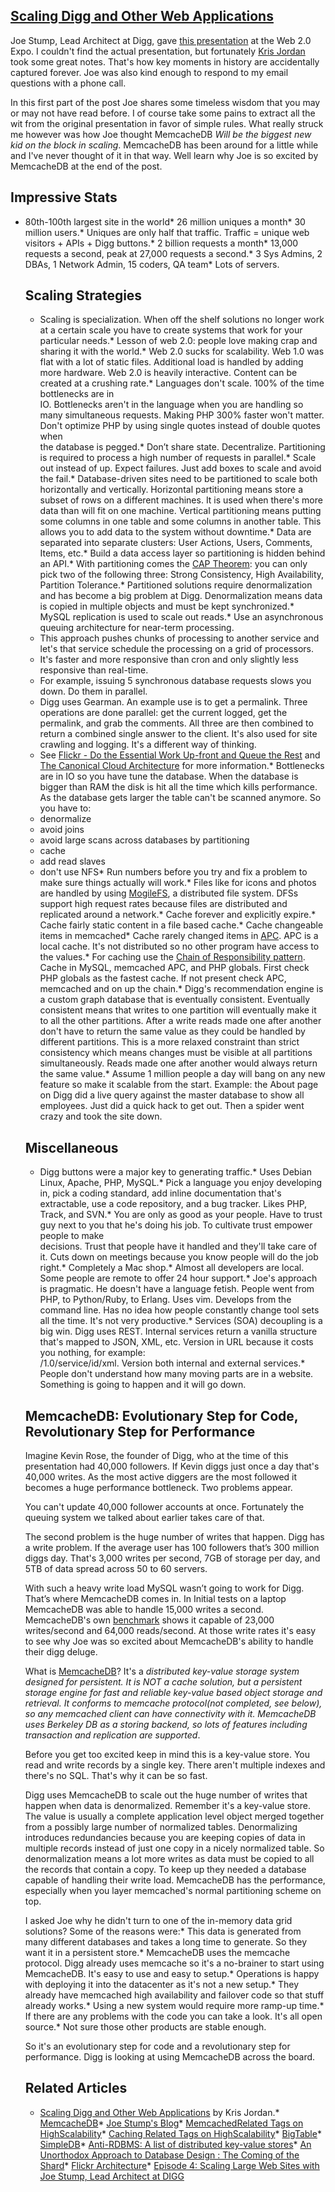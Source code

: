 ## [Scaling Digg and Other Web Applications](/blog/2009/2/14/scaling-digg-and-other-web-applications.html)

    

    

Joe Stump, Lead Architect at Digg, gave [this presentation](http://www.krisjordan.com/2008/09/18/joe-stump-scaling-digg-and-other-web-applications/) at the Web 2.0 Expo. I couldn't find the actual presentation, but fortunately [Kris Jordan](http://www.krisjordan.com/2008/09/18/joe-stump-scaling-digg-and-other-web-applications/) took some great notes. That's how key moments in history are accidentally captured forever. Joe was also kind enough to respond to my email questions with a phone call.  

In this first part of the post Joe shares some timeless wisdom that you may or may not have read before. I of course take some pains to extract all the wit from the original presentation in favor of simple rules. What really struck me however was how Joe thought MemcacheDB _Will be the biggest new kid on the block in scaling_. MemcacheDB has been around for a little while and I've never thought of it in that way. Well learn why Joe is so excited by MemcacheDB at the end of the post.

## Impressive Stats

*   80th-100th largest site in the world*   26 million uniques a month*   30 million users.*   Uniques are only half that traffic. Traffic = unique web visitors + APIs + Digg buttons.*   2 billion requests a month*   13,000 requests a second, peak at 27,000 requests a second.*   3 Sys Admins, 2 DBAs, 1 Network Admin, 15 coders, QA team*   Lots of servers.  

    ## Scaling Strategies

    *   Scaling is specialization. When off the shelf solutions no longer work at a certain scale you have to create systems that work for your particular needs.*   Lesson of web 2.0: people love making crap and sharing it with the world.*   Web 2.0 sucks for scalability. Web 1.0 was flat with a lot of static files. Additional load is handled by adding more hardware. Web 2.0 is heavily interactive. Content can be created at a crushing rate.*   Languages don't scale. 100% of the time bottlenecks are in  
    IO. Bottlenecks aren't in the language when you are handling so many simultaneous requests. Making PHP 300% faster won't matter. Don't optimize PHP by using single quotes instead of double quotes when  
    the database is pegged.*   Don’t share state. Decentralize. Partitioning is required to process a high number of requests in parallel.*   Scale out instead of up. Expect failures. Just add boxes to scale and avoid the fail.*   Database-driven sites need to be partitioned to scale both horizontally and vertically. Horizontal partitioning means store a subset of rows on a different machines. It is used when there's more data than will fit on one machine. Vertical partitioning means putting some columns in one table and some columns in another table. This allows you to add data to the system without downtime.*   Data are separated into separate clusters: User Actions, Users, Comments, Items, etc.*   Build a data access layer so partitioning is hidden behind an API.*   With partitioning comes the [CAP Theorem](http://camelcase.blogspot.com/2007/08/cap-theorem.html): you can only pick two of the following three: Strong Consistency, High Availability, Partition Tolerance.*   Partitioned solutions require denormalization and has become a big problem at Digg. Denormalization means data is copied in multiple objects and must be kept synchronized.*   MySQL replication is used to scale out reads.*   Use an asynchronous queuing architecture for near-term processing.  
    - This approach pushes chunks of processing to another service and let's that service schedule the processing on a grid of processors.  
    - It's faster and more responsive than cron and only slightly less responsive than real-time.  
    - For example, issuing 5 synchronous database requests slows you down. Do them in parallel.  
    - Digg uses Gearman. An example use is to get a permalink. Three operations are done parallel: get the current logged, get the permalink, and grab the comments. All three are then combined to return a combined single answer to the client. It's also used for site crawling and logging. It's a different way of thinking.  
    - See [Flickr - Do the Essential Work Up-front and Queue the Rest](http://highscalability.com/strategy-flickr-do-essential-work-front-and-queue-rest) and [The Canonical Cloud Architecture](http://highscalability.com/canonical-cloud-architecture) for more information.*   Bottlenecks are in IO so you have tune the database. When the database is bigger than RAM the disk is hit all the time which kills performance. As the database gets larger the table can't be scanned anymore. So you have to:  
    - denormalize  
    - avoid joins  
    - avoid large scans across databases by partitioning  
    - cache  
    - add read slaves  
    - don't use NFS*   Run numbers before you try and fix a problem to make sure things actually will work.*   Files like for icons and photos are handled by using [MogileFS](http://www.danga.com/mogilefs/), a distributed file system. DFSs support high request rates because files are distributed and replicated around a network.*   Cache forever and explicitly expire.*   Cache fairly static content in a file based cache.*   Cache changeable items in memcached*   Cache rarely changed items in [APC](http://us2.php.net/apc). APC is a local cache. It's not distributed so no other program have access to the values.*   For caching use the [Chain of Responsibility pattern](http://en.wikipedia.org/wiki/Chain-of-responsibility_pattern). Cache in MySQL, memcached APC, and PHP globals. First check PHP globals as the fastest cache. If not present check APC, memcached and on up the chain.*   Digg's recommendation engine is a custom graph database that is eventually consistent. Eventually consistent means that writes to one partition will eventually make it to all the other partitions. After a write reads made one after another don't have to return the same value as they could be handled by different partitions. This is a more relaxed constraint than strict consistency which means changes must be visible at all partitions simultaneously. Reads made one after another would always return the same value.*   Assume 1 million people a day will bang on any new feature so make it scalable from the start. Example: the About page on Digg did a live query against the master database to show all employees. Just did a quick hack to get out. Then a spider went crazy and took the site down.  

    ## Miscellaneous

    *   Digg buttons were a major key to generating traffic.*   Uses Debian Linux, Apache, PHP, MySQL.*   Pick a language you enjoy developing in, pick a coding standard, add inline documentation that's extractable, use a code repository, and a bug tracker. Likes PHP, Track, and SVN.*   You are only as good as your people. Have to trust guy next to you that he's doing his job. To cultivate trust empower people to make  
    decisions. Trust that people have it handled and they'll take care of it. Cuts down on meetings because you know people will do the job right.*   Completely a Mac shop.*   Almost all developers are local. Some people are remote to offer 24 hour support.*   Joe's approach is pragmatic. He doesn't have a language fetish. People went from PHP, to Python/Ruby, to Erlang. Uses vim. Develops from the command line. Has no idea how people constantly change tool sets all the time. It's not very productive.*   Services (SOA) decoupling is a big win. Digg uses REST. Internal services return a vanilla structure that's mapped to JSON, XML, etc. Version in URL because it costs you nothing, for example:  
    /1.0/service/id/xml. Version both internal and external services.*   People don't understand how many moving parts are in a website. Something is going to happen and it will go down.  

    ## MemcacheDB: Evolutionary Step for Code, Revolutionary Step for Performance

    Imagine Kevin Rose, the founder of Digg, who at the time of this presentation had 40,000 followers. If Kevin diggs just once a day that's 40,000 writes. As the most active diggers are the most followed it becomes a huge performance bottleneck. Two problems appear.  

    You can't update 40,000 follower accounts at once. Fortunately the queuing system we talked about earlier takes care of that.  

    The second problem is the huge number of writes that happen. Digg has a write problem. If the average user has 100 followers that’s 300 million diggs day. That's 3,000 writes per second, 7GB of storage per day, and 5TB of data spread across 50 to 60 servers.  

    With such a heavy write load MySQL wasn’t going to work for Digg. That’s where MemcacheDB comes in. In Initial tests on a laptop MemcacheDB was able to handle 15,000 writes a second. MemcacheDB's own [benchmark](http://memcachedb.org/benchmark.html) shows it capable of 23,000 writes/second and 64,000 reads/second. At those write rates it's easy to see why Joe was so excited about MemcacheDB's ability to handle their digg deluge.  

    What is [MemcacheDB](http://memcachedb.org/)? It's a _distributed key-value storage system designed for persistent. It is NOT a cache solution, but a persistent storage engine for fast and reliable key-value based object storage and retrieval. It conforms to memcache protocol(not completed, see below), so any memcached client can have connectivity with it. MemcacheDB uses Berkeley DB as a storing backend, so lots of features including transaction and replication are supported_.  

    Before you get too excited keep in mind this is a key-value store. You read and write records by a single key. There aren't multiple indexes and there's no SQL. That's why it can be so fast.  

    Digg uses MemcacheDB to scale out the huge number of writes that happen when data is denormalized. Remember it's a key-value store. The value is usually a complete application level object merged together from a possibly large number of normalized tables. Denormalizing introduces redundancies because you are keeping copies of data in multiple records instead of just one copy in a nicely normalized table. So denormalization means a lot more writes as data must be copied to all the records that contain a copy. To keep up they needed a database capable of handling their write load. MemcacheDB has the performance, especially when you layer memcached's normal partitioning scheme on top.  

    I asked Joe why he didn't turn to one of the in-memory data grid solutions? Some of the reasons were:*   This data is generated from many different databases and takes a long time to generate. So they want it in a persistent store.*   MemcacheDB uses the memcache protocol. Digg already uses memcache so it's a no-brainer to start using MemcacheDB. It's easy to use and easy to setup.*   Operations is happy with deploying it into the datacenter as it's not a new setup.*   They already have memcached high availability and failover code so that stuff already works.*   Using a new system would require more ramp-up time.*   If there are any problems with the code you can take a look. It's all open source.*   Not sure those other products are stable enough.  

    So it's an evolutionary step for code and a revolutionary step for performance. Digg is looking at using MemcacheDB across the board.  

    ## Related Articles

    *   [Scaling Digg and Other Web Applications](http://www.krisjordan.com/2008/09/18/joe-stump-scaling-digg-and-other-web-applications/) by Kris Jordan.*   [MemcacheDB](http://memcachedb.org/)*   [Joe Stump's Blog](http://www.joestump.net/)*   [MemcachedRelated Tags on HighScalability](http://highscalability.com/tags/memcached)*   [Caching Related Tags on HighScalability](http://highscalability.com/tags/caching)*   [BigTable](http://highscalability.com/tags/bigtable)*   [SimpleDB](http://highscalability.com/tags/simpledb)*   [Anti-RDBMS: A list of distributed key-value stores](http://highscalability.com/anti-rdbms-list-distributed-key-value-stores)*   [An Unorthodox Approach to Database Design : The Coming of the Shard](http://highscalability.com/unorthodox-approach-database-design-coming-shard)*   [Flickr Architecture](http://highscalability.com/flickr-architecture)*   [Episode 4: Scaling Large Web Sites with Joe Stump, Lead Architect at DIGG](http://deepfriedbytes.com/podcast/deep-fried-bytes-episode-4-scaling-large-web-sites-with-joe-stump-lead-architect-at-digg/)    
